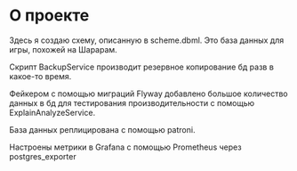 # О проекте

Здесь я создаю схему, описанную в scheme.dbml. Это база данных для игры, похожей на Шарарам.

Скрипт BackupService производит резервное копирование бд разв в какое-то время.

Фейкером с помощью миграций Flyway добавлено большое количество данных в бд для тестирования производительности с помощью ExplainAnalyzeService.

База данных реплицирована с помощью patroni.

Настроены метрики в Grafana с помощью Prometheus через postgres_exporter
